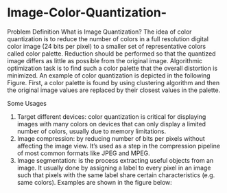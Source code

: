 # Image-Color-Quantization-

Problem Definition
What is Image Quantization?
The idea of color quantization is to reduce the number of colors in a full resolution digital color image 
(24 bits per pixel) to a smaller set of representative colors called color palette. Reduction should be performed
so that the quantized image differs as little as possible from the original image.
Algorithmic optimization task is to find such a color palette that the overall distortion is minimized. 
An example of color quantization is depicted in the following Figure. First, a color palette is found by using clustering algorithm
and then the original image values are replaced by their closest values in the palette. 

Some Usages
1.	Target different devices: color quantization is critical for displaying images with many colors on devices
that can only display a limited number of colors, usually due to memory limitations.
2.	Image compression: by reducing number of bits per pixels without affecting the image view.
It’s used as a step in the compression pipeline of most common formats like JPEG and MPEG.
3.	Image segmentation: is the process extracting useful objects from an image. 
It usually done by assigning a label to every pixel in an image such that pixels with the same label share certain characteristics
(e.g. same colors). Examples are shown in the figure below: 

